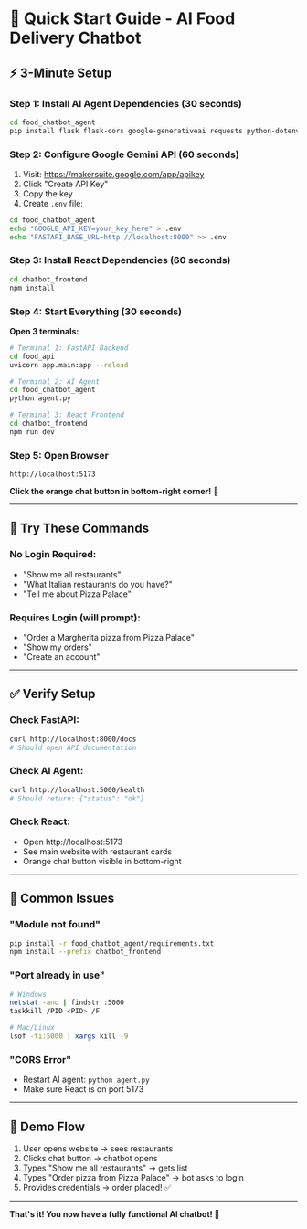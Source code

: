# 🚀 Quick Start Guide - AI Food Delivery Chatbot

## ⚡ 3-Minute Setup

### Step 1: Install AI Agent Dependencies (30 seconds)

```bash
cd food_chatbot_agent
pip install flask flask-cors google-generativeai requests python-dotenv
```

### Step 2: Configure Google Gemini API (60 seconds)

1. Visit: https://makersuite.google.com/app/apikey
2. Click "Create API Key"
3. Copy the key
4. Create `.env` file:

```bash
cd food_chatbot_agent
echo "GOOGLE_API_KEY=your_key_here" > .env
echo "FASTAPI_BASE_URL=http://localhost:8000" >> .env
```

### Step 3: Install React Dependencies (60 seconds)

```bash
cd chatbot_frontend
npm install
```

### Step 4: Start Everything (30 seconds)

**Open 3 terminals:**

```bash
# Terminal 1: FastAPI Backend
cd food_api
uvicorn app.main:app --reload

# Terminal 2: AI Agent
cd food_chatbot_agent
python agent.py

# Terminal 3: React Frontend
cd chatbot_frontend
npm run dev
```

### Step 5: Open Browser

```
http://localhost:5173
```

**Click the orange chat button in bottom-right corner!** 💬

---

## 🎯 Try These Commands

### No Login Required:
- "Show me all restaurants"
- "What Italian restaurants do you have?"
- "Tell me about Pizza Palace"

### Requires Login (will prompt):
- "Order a Margherita pizza from Pizza Palace"
- "Show my orders"
- "Create an account"

---

## ✅ Verify Setup

### Check FastAPI:
```bash
curl http://localhost:8000/docs
# Should open API documentation
```

### Check AI Agent:
```bash
curl http://localhost:5000/health
# Should return: {"status": "ok"}
```

### Check React:
- Open http://localhost:5173
- See main website with restaurant cards
- Orange chat button visible in bottom-right

---

## 🐛 Common Issues

### "Module not found"
```bash
pip install -r food_chatbot_agent/requirements.txt
npm install --prefix chatbot_frontend
```

### "Port already in use"
```bash
# Windows
netstat -ano | findstr :5000
taskkill /PID <PID> /F

# Mac/Linux
lsof -ti:5000 | xargs kill -9
```

### "CORS Error"
- Restart AI agent: `python agent.py`
- Make sure React is on port 5173

---

## 📱 Demo Flow

1. User opens website → sees restaurants
2. Clicks chat button → chatbot opens
3. Types "Show me all restaurants" → gets list
4. Types "Order pizza from Pizza Palace" → bot asks to login
5. Provides credentials → order placed! ✅

---

**That's it! You now have a fully functional AI chatbot! 🎉**

